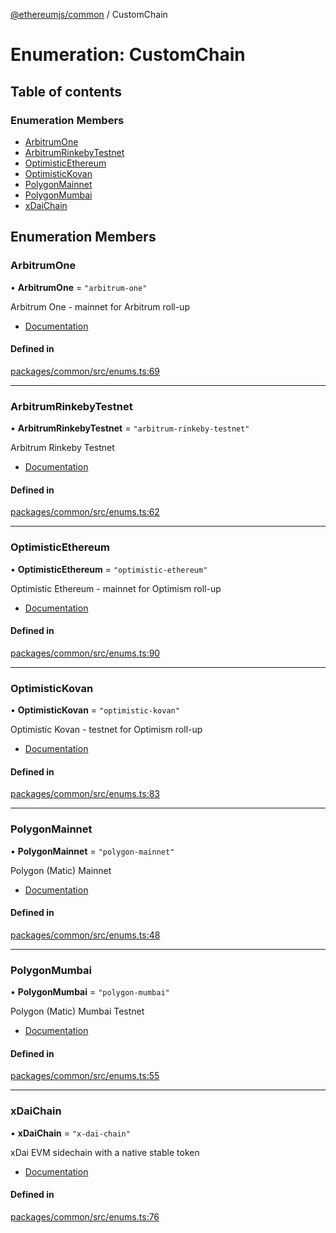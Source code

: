 [@ethereumjs/common](../README.md) / CustomChain

# Enumeration: CustomChain

## Table of contents

### Enumeration Members

- [ArbitrumOne](CustomChain.md#arbitrumone)
- [ArbitrumRinkebyTestnet](CustomChain.md#arbitrumrinkebytestnet)
- [OptimisticEthereum](CustomChain.md#optimisticethereum)
- [OptimisticKovan](CustomChain.md#optimistickovan)
- [PolygonMainnet](CustomChain.md#polygonmainnet)
- [PolygonMumbai](CustomChain.md#polygonmumbai)
- [xDaiChain](CustomChain.md#xdaichain)

## Enumeration Members

### ArbitrumOne

• **ArbitrumOne** = ``"arbitrum-one"``

Arbitrum One - mainnet for Arbitrum roll-up

- [Documentation](https://developer.offchainlabs.com/public-chains)

#### Defined in

[packages/common/src/enums.ts:69](https://github.com/ethereumjs/ethereumjs-monorepo/blob/master/packages/common/src/enums.ts#L69)

___

### ArbitrumRinkebyTestnet

• **ArbitrumRinkebyTestnet** = ``"arbitrum-rinkeby-testnet"``

Arbitrum Rinkeby Testnet

- [Documentation](https://developer.offchainlabs.com/docs/public_testnet)

#### Defined in

[packages/common/src/enums.ts:62](https://github.com/ethereumjs/ethereumjs-monorepo/blob/master/packages/common/src/enums.ts#L62)

___

### OptimisticEthereum

• **OptimisticEthereum** = ``"optimistic-ethereum"``

Optimistic Ethereum - mainnet for Optimism roll-up

- [Documentation](https://community.optimism.io/docs/developers/tutorials.html)

#### Defined in

[packages/common/src/enums.ts:90](https://github.com/ethereumjs/ethereumjs-monorepo/blob/master/packages/common/src/enums.ts#L90)

___

### OptimisticKovan

• **OptimisticKovan** = ``"optimistic-kovan"``

Optimistic Kovan - testnet for Optimism roll-up

- [Documentation](https://community.optimism.io/docs/developers/tutorials.html)

#### Defined in

[packages/common/src/enums.ts:83](https://github.com/ethereumjs/ethereumjs-monorepo/blob/master/packages/common/src/enums.ts#L83)

___

### PolygonMainnet

• **PolygonMainnet** = ``"polygon-mainnet"``

Polygon (Matic) Mainnet

- [Documentation](https://docs.matic.network/docs/develop/network-details/network)

#### Defined in

[packages/common/src/enums.ts:48](https://github.com/ethereumjs/ethereumjs-monorepo/blob/master/packages/common/src/enums.ts#L48)

___

### PolygonMumbai

• **PolygonMumbai** = ``"polygon-mumbai"``

Polygon (Matic) Mumbai Testnet

- [Documentation](https://docs.matic.network/docs/develop/network-details/network)

#### Defined in

[packages/common/src/enums.ts:55](https://github.com/ethereumjs/ethereumjs-monorepo/blob/master/packages/common/src/enums.ts#L55)

___

### xDaiChain

• **xDaiChain** = ``"x-dai-chain"``

xDai EVM sidechain with a native stable token

- [Documentation](https://www.xdaichain.com/)

#### Defined in

[packages/common/src/enums.ts:76](https://github.com/ethereumjs/ethereumjs-monorepo/blob/master/packages/common/src/enums.ts#L76)
